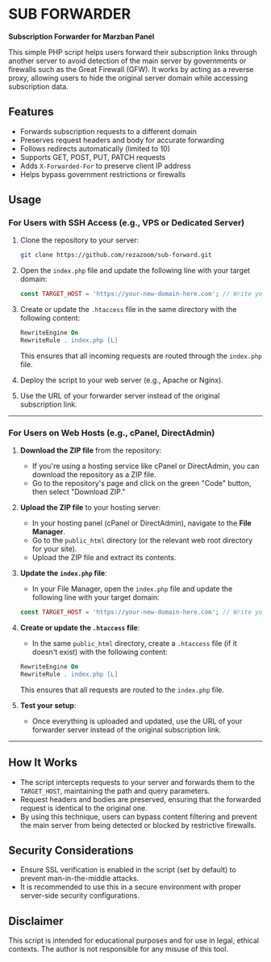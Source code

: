 # SUB FORWARDER

**Subscription Forwarder for Marzban Panel**

This simple PHP script helps users forward their subscription links through another server to avoid detection of the main server by governments or firewalls such as the Great Firewall (GFW). It works by acting as a reverse proxy, allowing users to hide the original server domain while accessing subscription data.

## Features

- Forwards subscription requests to a different domain
- Preserves request headers and body for accurate forwarding
- Follows redirects automatically (limited to 10)
- Supports GET, POST, PUT, PATCH requests
- Adds `X-Forwarded-For` to preserve client IP address
- Helps bypass government restrictions or firewalls

## Usage

### For Users with SSH Access (e.g., VPS or Dedicated Server)

1. Clone the repository to your server:

    ```bash
    git clone https://github.com/rezazoom/sub-forward.git
    ```

2. Open the `index.php` file and update the following line with your target domain:

    ```php
    const TARGET_HOST = 'https://your-new-domain-here.com'; // Write your target host URL here
    ```

3. Create or update the `.htaccess` file in the same directory with the following content:

    ```apache
    RewriteEngine On
    RewriteRule . index.php [L]
    ```

   This ensures that all incoming requests are routed through the `index.php` file.

4. Deploy the script to your web server (e.g., Apache or Nginx).

5. Use the URL of your forwarder server instead of the original subscription link.

---

### For Users on Web Hosts (e.g., cPanel, DirectAdmin)

1. **Download the ZIP file** from the repository:

   - If you're using a hosting service like cPanel or DirectAdmin, you can download the repository as a ZIP file.
   - Go to the repository's page and click on the green "Code" button, then select "Download ZIP."

2. **Upload the ZIP file** to your hosting server:

   - In your hosting panel (cPanel or DirectAdmin), navigate to the **File Manager**.
   - Go to the `public_html` directory (or the relevant web root directory for your site).
   - Upload the ZIP file and extract its contents.

3. **Update the `index.php` file**:

   - In your File Manager, open the `index.php` file and update the following line with your target domain:

    ```php
    const TARGET_HOST = 'https://your-new-domain-here.com'; // Write your target host URL here
    ```

4. **Create or update the `.htaccess` file**:

   - In the same `public_html` directory, create a `.htaccess` file (if it doesn't exist) with the following content:

    ```apache
    RewriteEngine On
    RewriteRule . index.php [L]
    ```

   This ensures that all requests are routed to the `index.php` file.

5. **Test your setup**:

   - Once everything is uploaded and updated, use the URL of your forwarder server instead of the original subscription link.

---

## How It Works

- The script intercepts requests to your server and forwards them to the `TARGET_HOST`, maintaining the path and query parameters.
- Request headers and bodies are preserved, ensuring that the forwarded request is identical to the original one.
- By using this technique, users can bypass content filtering and prevent the main server from being detected or blocked by restrictive firewalls.

## Security Considerations

- Ensure SSL verification is enabled in the script (set by default) to prevent man-in-the-middle attacks.
- It is recommended to use this in a secure environment with proper server-side security configurations.

## Disclaimer

This script is intended for educational purposes and for use in legal, ethical contexts. The author is not responsible for any misuse of this tool.
